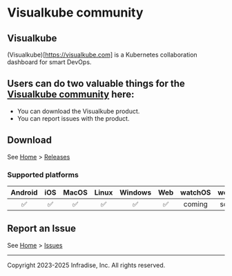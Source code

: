# Visualkube community

## Visualkube

(Visualkube)[https://visualkube.com] is a Kubernetes collaboration dashboard for smart DevOps.

## Users can do two valuable things for the [Visualkube community](https://github.com/infradise/visualkube-community) here:

- You can download the Visualkube product.
- You can report issues with the product.

## Download

See [Home](https://github.com/infradise/visualkube-community) > [Releases](https://github.com/infradise/visualkube-community/releases)

### Supported platforms

| Android | iOS | MacOS | Linux | Windows | Web | watchOS | wearOS |
| :-----: | :-: | :---: | :---: | :-----: | :-: | :-----: | :----: |
|   ✅    | ✅  |  ✅  |  ✅   |   ✅    | ✅  | coming | soon :) |

## Report an Issue

See [Home](https://github.com/infradise/visualkube-community) > [Issues](https://github.com/infradise/visualkube-community/issues)

----
Copyright 2023-2025 Infradise, Inc. All rights reserved.
